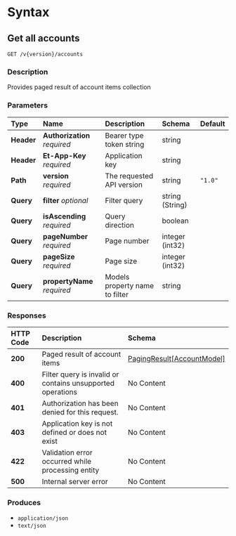 # Syntax

## Get all accounts

```text
GET /v{version}/accounts
```

### Description

Provides paged result of account items collection

### Parameters

| Type | Name | Description | Schema | Default |
| :--- | :--- | :--- | :--- | :--- |
| **Header** | **Authorization**   _required_ | Bearer type token string | string |  |
| **Header** | **Et-App-Key**   _required_ | Application key | string |  |
| **Path** | **version**   _required_ | The requested API version | string | `"1.0"` |
| **Query** | **filter**   _optional_ | Filter query | string \(String\) |  |
| **Query** | **isAscending**   _required_ | Query direction | boolean |  |
| **Query** | **pageNumber**   _required_ | Page number | integer \(int32\) |  |
| **Query** | **pageSize**   _required_ | Page size | integer \(int32\) |  |
| **Query** | **propertyName**   _required_ | Models property name to filter | string |  |

### Responses

| HTTP Code | Description | Schema |
| :--- | :--- | :--- |
| **200** | Paged result of account items | [PagingResult\[AccountModel\]](../../definitions/#pagingresult-accountmodel) |
| **400** | Filter query is invalid or contains unsupported operations | No Content |
| **401** | Authorization has been denied for this request. | No Content |
| **403** | Application key is not defined or does not exist | No Content |
| **422** | Validation error occurred while processing entity | No Content |
| **500** | Internal server error | No Content |

### Produces

* `application/json`
* `text/json`

